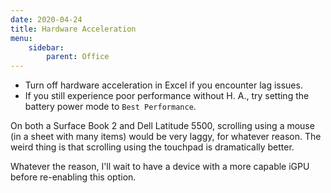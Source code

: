 ```yaml
---
date: 2020-04-24
title: Hardware Acceleration
menu:
    sidebar:
        parent: Office
---
```


- Turn off hardware acceleration in Excel if you encounter lag issues.
- If you still experience poor performance without H. A., try setting the battery power mode to `Best Performance`.

On both a Surface Book 2 and Dell Latitude 5500, scrolling using a mouse (in a sheet with many items) would be very laggy, for whatever reason. The weird thing is that scrolling using the touchpad is dramatically better.

Whatever the reason, I'll wait to have a device with a more capable iGPU before re-enabling this option.

